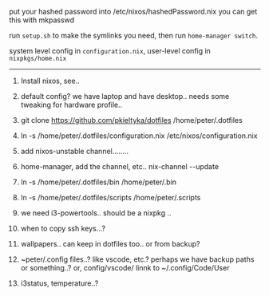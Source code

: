 put your hashed password into /etc/nixos/hashedPassword.nix
you can get this with mkpasswd

run `setup.sh` to make the symlinks you need, then run `home-manager switch`.

system level config in `configuration.nix`, user-level config in `nixpkgs/home.nix`


-----------

1. Install nixos, see..

2. default config? we have laptop and have desktop.. needs some tweaking for hardware profile..

3. git clone https://github.com/pkieltyka/dotfiles /home/peter/.dotfiles

4. ln -s /home/peter/.dotfiles/configuration.nix /etc/nixos/configuration.nix

5. add nixos-unstable channel........

6. home-manager, add the channel, etc.. nix-channel --update

7. ln -s /home/peter/.dotfiles/bin /home/peter/.bin

7. ln -s /home/peter/.dotfiles/scripts /home/peter/.scripts

8. we need i3-powertools.. should be a nixpkg ..

9. when to copy ssh keys...?

10. wallpapers.. can keep in dotfiles too.. or from backup?

11. ~peter/.config files..? like vscode, etc.? perhaps we have backup paths or something..? or, config/vscode/ linnk to ~/.config/Code/User

12. i3status, temperature..?
